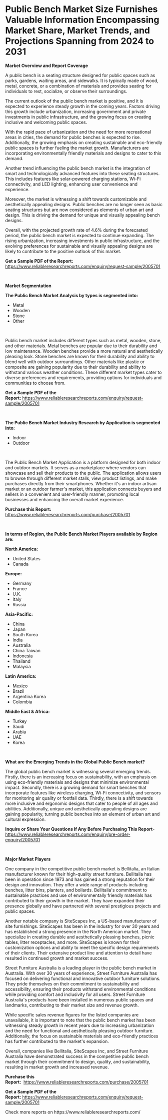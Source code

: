 <p><h1>Public Bench Market Size Furnishes Valuable Information Encompassing Market Share, Market Trends, and Projections Spanning from 2024 to 2031</h1></p><p><strong>Market Overview and Report Coverage</strong></p>
<p><p>A public bench is a seating structure designed for public spaces such as parks, gardens, waiting areas, and sidewalks. It is typically made of wood, metal, concrete, or a combination of materials and provides seating for individuals to rest, socialize, or observe their surroundings.</p><p>The current outlook of the public bench market is positive, and it is expected to experience steady growth in the coming years. Factors driving this growth include urbanization, increasing government and private investments in public infrastructure, and the growing focus on creating inclusive and welcoming public spaces.</p><p>With the rapid pace of urbanization and the need for more recreational areas in cities, the demand for public benches is expected to rise. Additionally, the growing emphasis on creating sustainable and eco-friendly public spaces is further fueling the market growth. Manufacturers are incorporating environmentally friendly materials and designs to cater to this demand.</p><p>Another trend influencing the public bench market is the integration of smart and technologically advanced features into these seating structures. This includes features like solar-powered charging stations, Wi-Fi connectivity, and LED lighting, enhancing user convenience and experience.</p><p>Moreover, the market is witnessing a shift towards customizable and aesthetically appealing designs. Public benches are no longer seen as basic seating structures but are now considered as elements of urban art and design. This is driving the demand for unique and visually appealing bench designs.</p><p>Overall, with the projected growth rate of 4.6% during the forecasted period, the public bench market is expected to continue expanding. The rising urbanization, increasing investments in public infrastructure, and the evolving preferences for sustainable and visually appealing designs are likely to contribute to the positive outlook of this market.</p></p>
<p><strong>Get a Sample PDF of the Report:</strong> <a href="https://www.reliableresearchreports.com/enquiry/request-sample/2005701">https://www.reliableresearchreports.com/enquiry/request-sample/2005701</a></p>
<p>&nbsp;</p>
<p><strong>Market Segmentation</strong></p>
<p><strong>The Public Bench Market Analysis by types is segmented into:</strong></p>
<p><ul><li>Metal</li><li>Wooden</li><li>Stone</li><li>Other</li></ul></p>
<p>&nbsp;</p>
<p><p>Public bench market includes different types such as metal, wooden, stone, and other materials. Metal benches are popular due to their durability and low maintenance. Wooden benches provide a more natural and aesthetically pleasing look. Stone benches are known for their durability and ability to blend well with outdoor surroundings. Other materials like plastic or composite are gaining popularity due to their durability and ability to withstand various weather conditions. These different market types cater to diverse preferences and requirements, providing options for individuals and communities to choose from.</p></p>
<p><strong>Get a Sample PDF of the Report:</strong>&nbsp;<a href="https://www.reliableresearchreports.com/enquiry/request-sample/2005701">https://www.reliableresearchreports.com/enquiry/request-sample/2005701</a></p>
<p>&nbsp;</p>
<p><strong>The Public Bench Market Industry Research by Application is segmented into:</strong></p>
<p><ul><li>Indoor</li><li>Outdoor</li></ul></p>
<p>&nbsp;</p>
<p><p>The Public Bench Market Application is a platform designed for both indoor and outdoor markets. It serves as a marketplace where vendors can showcase and sell their products to the public. The application allows users to browse through different market stalls, view product listings, and make purchases directly from their smartphones. Whether it's an indoor artisan market or an outdoor farmer's market, this application connects buyers and sellers in a convenient and user-friendly manner, promoting local businesses and enhancing the overall market experience.</p></p>
<p><strong>Purchase this Report:</strong>&nbsp; <a href="https://www.reliableresearchreports.com/purchase/2005701">https://www.reliableresearchreports.com/purchase/2005701</a></p>
<p>&nbsp;</p>
<p><strong>In terms of Region, the Public Bench Market Players available by Region are:</strong></p>
<p>
    <p> <strong> North America: </strong>
        <ul>
            <li>United States</li>
            <li>Canada</li>
        </ul>
        </p> 
    <p> <strong> Europe: </strong>
        <ul>
            <li>Germany</li>
            <li>France</li>
            <li>U.K.</li>
            <li>Italy</li>
            <li>Russia</li>
        </ul>
        </p> 
    <p> <strong> Asia-Pacific: </strong>
        <ul>
            <li>China</li>
            <li>Japan</li>
            <li>South Korea</li>
            <li>India</li>
            <li>Australia</li>
            <li>China Taiwan</li>
            <li>Indonesia</li>
            <li>Thailand</li>
            <li>Malaysia</li>
        </ul>
        </p> 
    <p> <strong> Latin America: </strong>
        <ul>
            <li>Mexico</li>
            <li>Brazil</li>
            <li>Argentina Korea</li>
            <li>Colombia</li>
        </ul>
        </p> 
    <p> <strong> Middle East & Africa: </strong>
        <ul>
            <li>Turkey</li>
            <li>Saudi</li>
            <li>Arabia</li>
            <li>UAE</li>
            <li>Korea</li>
        </ul>
    </p>
    </p>
<p>&nbsp;</p>
<p><strong>What are the Emerging Trends in the Global Public Bench market?</strong></p>
<p><p>The global public bench market is witnessing several emerging trends. Firstly, there is an increasing focus on sustainability, with an emphasis on using eco-friendly materials and designs that minimize environmental impact. Secondly, there is a growing demand for smart benches that incorporate features like wireless charging, Wi-Fi connectivity, and sensors for monitoring air quality or footfall data. Thirdly, there is a shift towards more inclusive and ergonomic designs that cater to people of all ages and abilities. Additionally, unique and aesthetically appealing designs are gaining popularity, turning public benches into an element of urban art and cultural expression.</p></p>
<p><strong>Inquire or Share Your Questions If Any Before Purchasing This Report</strong>- <a href="https://www.reliableresearchreports.com/enquiry/pre-order-enquiry/2005701">https://www.reliableresearchreports.com/enquiry/pre-order-enquiry/2005701</a></p>
<p>&nbsp;</p>
<p><strong>Major Market Players</strong></p>
<p><p>One company in the competitive public bench market is Bellitalia, an Italian manufacturer known for their high-quality street furniture. Bellitalia has been in operation since 1973 and has gained a strong reputation for their design and innovation. They offer a wide range of products including benches, litter bins, planters, and bollards. Bellitalia's commitment to sustainable practices and use of environmentally friendly materials has contributed to their growth in the market. They have expanded their presence globally and have partnered with several prestigious projects and public spaces.</p><p>Another notable company is SiteScapes Inc, a US-based manufacturer of site furnishings. SiteScapes has been in the industry for over 30 years and has established a strong presence in the North American market. They specialize in creating durable and aesthetically pleasing benches, picnic tables, litter receptacles, and more. SiteScapes is known for their customization options and ability to meet the specific design requirements of their clients. Their extensive product line and attention to detail have resulted in continued growth and market success.</p><p>Street Furniture Australia is a leading player in the public bench market in Australia. With over 30 years of experience, Street Furniture Australia has focused on delivering functional and innovative outdoor furniture solutions. They pride themselves on their commitment to sustainability and accessibility, ensuring their products withstand environmental conditions while providing comfort and inclusivity for all users. Street Furniture Australia's products have been installed in numerous public spaces and landmarks, contributing to their market size and revenue growth.</p><p>While specific sales revenue figures for the listed companies are unavailable, it is important to note that the public bench market has been witnessing steady growth in recent years due to increasing urbanization and the need for functional and aesthetically pleasing outdoor furniture. Additionally, the focus on sustainable materials and eco-friendly practices has further contributed to the market's expansion.</p><p>Overall, companies like Bellitalia, SiteScapes Inc, and Street Furniture Australia have demonstrated success in the competitive public bench market through their commitment to design, quality, and sustainability, resulting in market growth and increased revenue.</p></p>
<p><strong>Purchase this Report:</strong>&nbsp;&nbsp;<a href="https://www.reliableresearchreports.com/purchase/2005701">https://www.reliableresearchreports.com/purchase/2005701</a></p>
<p></p>
<p><strong>Get a Sample PDF of the Report:</strong>&nbsp;<a href="https://www.reliableresearchreports.com/enquiry/request-sample/2005701">https://www.reliableresearchreports.com/enquiry/request-sample/2005701</a></p>
<p>Check more reports on https://www.reliableresearchreports.com/</p>